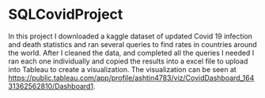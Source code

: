 # SQLCovidProject
In this project I downloaded a kaggle dataset of updated Covid 19 infection and death statistics and ran several queries to find rates in countries around the world. After I cleaned the data, and completed all the queries I needed I ran each one individually and copied the results into a excel file to upload into Tableau to create a visualization. The visualization can be seen at https://public.tableau.com/app/profile/ashtin4783/viz/CovidDashboard_16431362562810/Dashboard1.
